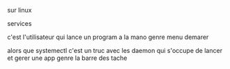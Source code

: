 sur linux


services 

c'est l'utilisateur qui lance un program a la mano genre menu demarer


alors que systemectl c'est un truc avec les daemon qui s'occupe de lancer et gerer une app genre la barre des tache